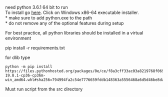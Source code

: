 need python 3.6.1 64 bit to run<br>
To install go [here](https://www.python.org/downloads/release/python-361/). Click on Windows x86-64 executable installer.<br>
	* make sure to add python.exe to the path<br>
	* do not remove any of the optional features during setup

For best practice, all python libraries should be installed in a virtual environment

pip install -r requirements.txt 

for dlib type

```
python -m pip install https://files.pythonhosted.org/packages/0e/ce/f8a3cff33ac03a8219768f0694c5d703c8e037e6aba2e865f9bae22ed63c/dlib-19.8.1-cp36-cp36m-win_amd64.whl#sha256=794994fa2c54e7776659fddb148363a5556468a6d5d46be8dad311722d54bfcf
```

Must run script from the src directory